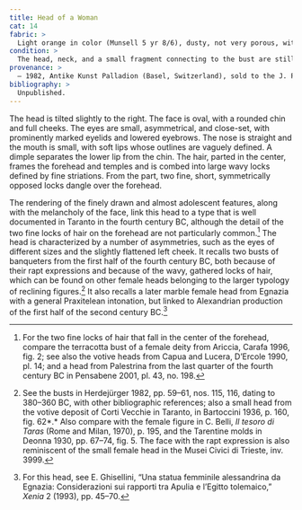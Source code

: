 ```yaml
---
title: Head of a Woman
cat: 14
fabric: >
  Light orange in color (Munsell 5 yr 8/6), dusty, not very porous, with calcareous inclusions and reflective particles.
condition: >
  The head, neck, and a small fragment connecting to the bust are still preserved; diffuse incrustations and various cracks appear on the surface.
provenance: >
  – 1982, Antike Kunst Palladion (Basel, Switzerland), sold to the J. Paul Getty Museum, 1982.
bibliography: >
  Unpublished.
---
```

The head is tilted slightly to the right. The face is oval, with a
rounded chin and full cheeks. The eyes are small, asymmetrical, and
close-set, with prominently marked eyelids and lowered eyebrows. The
nose is straight and the mouth is small, with soft lips whose outlines
are vaguely defined. A dimple separates the lower lip from the chin. The
hair, parted in the center, frames the forehead and temples and is
combed into large wavy locks defined by fine striations. From the part,
two fine, short, symmetrically opposed locks dangle over the forehead.

The rendering of the finely drawn and almost adolescent features, along
with the melancholy of the face, link this head to a type that is well
documented in Taranto in the fourth century <span
class="smcaps">BC</span>, although the detail of the
two fine locks of hair on the forehead are not particularly common.[^1]
The head is characterized by a number of asymmetries, such as the eyes
of different sizes and the slightly flattened left cheek. It recalls two
busts of banqueters from the first half of the fourth century <span
class="smcaps">BC</span>, both because of their rapt
expressions and because of the wavy, gathered locks of hair, which can
be found on other female heads belonging to the larger typology of
reclining figures.[^2] It also recalls a later marble female head from
Egnazia with a general Praxitelean intonation, but linked to Alexandrian
production of the first half of the second century <span
class="smcaps">BC.</span>[^3]

[^1]: For the two fine locks of hair that fall in the center of the
    forehead, compare the terracotta bust of a female deity from
    Ariccia, <span class="smcaps">Carafa</span> 1996,
    fig. 2; see also the votive heads from Capua and Lucera, <span
    class="smcaps">D’Ercole</span> 1990, pl. 14; and a
    head from Palestrina from the last quarter of the fourth century
    <span class="smcaps">BC</span> in <span
    class="smcaps">Pensabene</span> 2001, pl. 43, no.
    198.

[^2]: See the busts in <span
    class="smcaps">Herdejürger</span> 1982, pp. 59–61,
    nos. 115, 116, dating to 380–360 <span
    class="smcaps">BC</span>, with other bibliographic
    references; also a small head from the votive deposit of Corti
    Vecchie in Taranto, in <span
    class="smcaps">Bartoccini</span> 1936, p. 160,
    fig. 62*.* Also compare with the female figure in C. Belli, *Il
    tesoro di Taras* (Rome and Milan, 1970), p. 195, and the Tarentine
    molds in <span class="smcaps">Deonna</span> 1930,
    pp. 67–74, fig. 5. The face with the rapt expression is also
    reminiscent of the small female head in the Musei Civici di Trieste,
    inv. 3999.

[^3]: For this head, see E. Ghisellini, “Una statua femminile
    alessandrina da Egnazia: Considerazioni sui rapporti tra Apulia e
    l’Egitto tolemaico,” *Xenia* 2 (1993), pp. 45–70.
